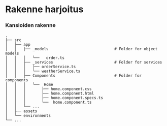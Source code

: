 # Rakenne harjoitus

### Kansioiden rakenne
>
    .
    ├── src   
    │   ├── app  
    │   │   ├── _models                             # Folder for object models
    │   │   │   └──   order.ts  
    │   │   ├── _services                           # Folder for services
    │   │   │   ├── orderService.ts  
    │   │   │   └── weatherService.ts  
    │   │   ├── Components                          # Folder for components
    │   │   │   └──  Home  
    │   │   │       ├── home.component.css  
    │   │   │       ├── home.component.html  
    │   │   │       ├── home.component.specs.ts  
    │   │   │       └──  home.component.ts  
    │   │   └── ...  
    │   ├── assets  
    │   └── environments  
    └── ...
